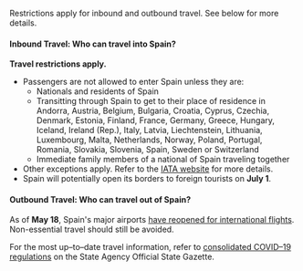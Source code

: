 Restrictions apply for inbound and outbound travel. See below for more details.

#### Inbound Travel: Who can travel into Spain?

**Travel restrictions apply.**

- Passengers are not allowed to enter Spain unless they are:
  - Nationals and residents of Spain
  - Transitting through Spain to get to their place of residence in Andorra, Austria, Belgium, Bulgaria, Croatia, Cyprus, Czechia, Denmark, Estonia, Finland, France, Germany, Greece, Hungary, Iceland, Ireland (Rep.), Italy, Latvia, Liechtenstein, Lithuania, Luxembourg, Malta, Netherlands, Norway, Poland, Portugal, Romania, Slovakia, Slovenia, Spain, Sweden or Switzerland
  - Immediate family members of a national of Spain traveling together
- Other exceptions apply. Refer to the [IATA website](https://www.iatatravelcentre.com/international-travel-document-news/1580226297.htm) for more details.
- Spain will potentially open its borders to foreign tourists on **July 1**.

#### Outbound Travel: Who can travel out of Spain?

As of **May 18**, Spain's major airports [have reopened for international flights](https://www.thesun.co.uk/travel/11647411/spains-airports-open-flights/). Non-essential travel should still be avoided.

For the most up–to–date travel information, refer to [consolidated COVID–19 regulations](https://www.boe.es/biblioteca_juridica/codigos/codigo.php?id=355&modo=2&nota=0&tab=2) on the State Agency Official State Gazette.
